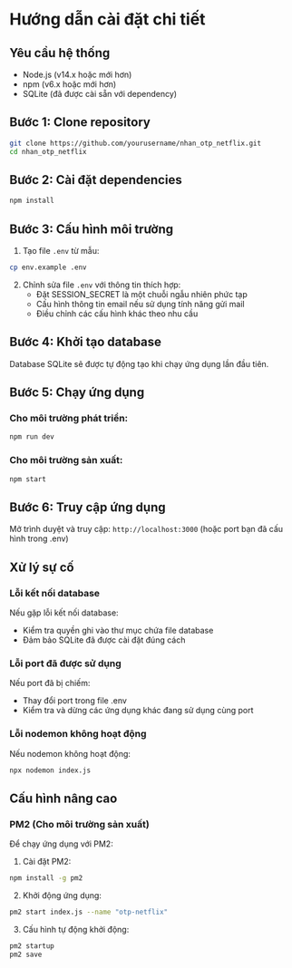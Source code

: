 # Hướng dẫn cài đặt chi tiết

## Yêu cầu hệ thống

- Node.js (v14.x hoặc mới hơn)
- npm (v6.x hoặc mới hơn)
- SQLite (đã được cài sẵn với dependency)

## Bước 1: Clone repository

```bash
git clone https://github.com/yourusername/nhan_otp_netflix.git
cd nhan_otp_netflix
```

## Bước 2: Cài đặt dependencies

```bash
npm install
```

## Bước 3: Cấu hình môi trường

1. Tạo file `.env` từ mẫu:

```bash
cp env.example .env
```

2. Chỉnh sửa file `.env` với thông tin thích hợp:
   - Đặt SESSION_SECRET là một chuỗi ngẫu nhiên phức tạp
   - Cấu hình thông tin email nếu sử dụng tính năng gửi mail
   - Điều chỉnh các cấu hình khác theo nhu cầu

## Bước 4: Khởi tạo database

Database SQLite sẽ được tự động tạo khi chạy ứng dụng lần đầu tiên.

## Bước 5: Chạy ứng dụng

### Cho môi trường phát triển:

```bash
npm run dev
```

### Cho môi trường sản xuất:

```bash
npm start
```

## Bước 6: Truy cập ứng dụng

Mở trình duyệt và truy cập: `http://localhost:3000` (hoặc port bạn đã cấu hình trong .env)

## Xử lý sự cố

### Lỗi kết nối database

Nếu gặp lỗi kết nối database:
- Kiểm tra quyền ghi vào thư mục chứa file database
- Đảm bảo SQLite đã được cài đặt đúng cách

### Lỗi port đã được sử dụng

Nếu port đã bị chiếm:
- Thay đổi port trong file .env
- Kiểm tra và dừng các ứng dụng khác đang sử dụng cùng port

### Lỗi nodemon không hoạt động

Nếu nodemon không hoạt động:
```bash
npx nodemon index.js
```

## Cấu hình nâng cao

### PM2 (Cho môi trường sản xuất)

Để chạy ứng dụng với PM2:

1. Cài đặt PM2:
```bash
npm install -g pm2
```

2. Khởi động ứng dụng:
```bash
pm2 start index.js --name "otp-netflix"
```

3. Cấu hình tự động khởi động:
```bash
pm2 startup
pm2 save
``` 